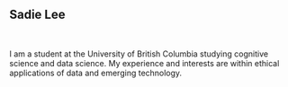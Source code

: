 ## Sadie Lee

<br />

I am a student at the University of British Columbia studying cognitive science and data science. My experience and interests are within ethical applications of data and emerging technology.
